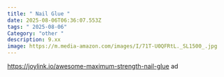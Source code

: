 ```yaml
---
title: " Nail Glue "
date: 2025-08-06T06:36:07.553Z
tags: " 2025-08-06"
Category: "other "
description: 9.xx
image: https://m.media-amazon.com/images/I/71T-U0QFRtL._SL1500_.jpg
---
```

https://joylink.io/awesome-maximum-strength-nail-glue ad